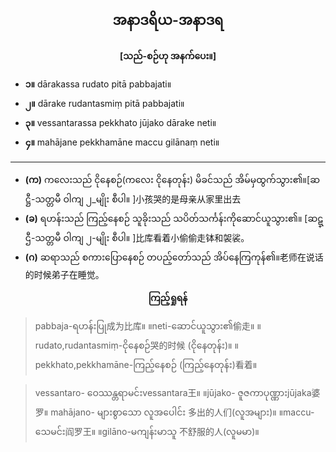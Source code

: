 ## <center>အနာဒရိယ-အနာဒရ</center>
**<center>[သည်-စဉ်ဟု အနက်ပေး။]</center>**

- **၁။** dārakassa rudato pitā pabbajati။
- **၂။** dārake rudantasmiṃ pitā pabbajati။
- **၃။** vessantarassa pekkhato jūjako dārake neti။
- **၄။** mahājane pekkhamāne maccu gilānaṃ neti။

---

- **(က)** ကလေးသည် ငိုနေစဉ်(ကလေး ငိုနေတုန်း) မိခင်သည် အိမ်မှထွက်သွား၏။[ဆဋ္ဌီ-သတ္တမီ ဝါကျ  ၂_မျိုး စီပါ။ ]小孩哭的是母亲从家里出去
- **(ခ)** ရဟန်းသည် ကြည့်နေစဉ် သူခိုးသည် သပိတ်သင်္ကန်းကိုဆောင်ယူသွား၏။ [ဆဋ္ဌီ-သတ္တမီ ဝါကျ  ၂-မျိုး စီပါ။ ]比库看着小偷偷走钵和袈裟。
- **(ဂ)** ဆရာသည် စကားပြောနေစဉ် တပည့်တော်သည် အိပ်နေကြကုန်၏။老师在说话的时候弟子在睡觉。

**<center>ကြည့်ရှုရန်</center>**
>pabbaja-ရဟန်းပြု成为比库။ ။neti-ဆောင်ယူသွား၏偷走။ ။rudato,rudantasmiṃ-ငိုနေစဉ်哭的时候 (ငိုနေတုန်း)။ ။pekkhato,pekkhamāne-ကြည့်နေစဉ် (ကြည့်နေတုန်း)看着။

>vessantaro- ဝေဿန္တရာမင်းvessantara王။ ။jūjako- ဇူဇကာပုဏ္ဏားjūjaka婆罗။ mahāja‌no- များစွာသော လူအ‌ပေါင်း 多出的人们(လူအများ)။ ။maccu-သေမင်း阎罗王။ ။gilāno-မကျန်းမာသူ 不舒服的人(လူမမာ)။

